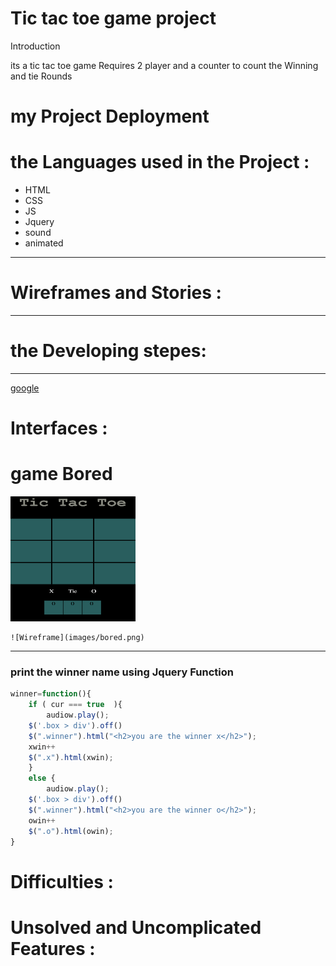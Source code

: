 
# Tic tac toe game project 


Introduction


its a tic tac toe game Requires 2 player 
and a counter to count the Winning and tie Rounds

# my Project Deployment 





# the Languages used in the Project :
* HTML
* CSS 
* JS 
* Jquery
* sound 
* animated 

___
# Wireframes and Stories :






___
# the Developing stepes:

____


[google](https://www.google.com/?hl=ar.)


# Interfaces :

# game Bored 
<img src="images/bored.png" alt="Kitten"
	title="A cute kitten" width="200" height="200" />
```    
![Wireframe](images/bored.png)
```
___

### print the winner name using Jquery Function

```js 
winner=function(){
    if ( cur === true  ){
        audiow.play();
    $('.box > div').off()
    $(".winner").html("<h2>you are the winner x</h2>");
    xwin++
    $(".x").html(xwin);
    }
    else {
        audiow.play();
    $('.box > div').off()
    $(".winner").html("<h2>you are the winner o</h2>");
    owin++
    $(".o").html(owin);
} 
```
# Difficulties :


# Unsolved and Uncomplicated Features :

